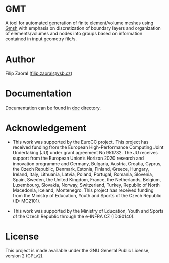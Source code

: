 # GMT
A tool for automated generation of finite element/volume meshes using [Gmsh](https://gitlab.onelab.info/gmsh/gmsh) with emphasis on discretization of boundary layers and organization of elements/volumes and nodes into groups based on information contained in input geometry file/s.

# Author
Filip Zaoral (filip.zaoral@vsb.cz)

# Documentation
Documentation can be found in [doc](doc/) directory.

# Acknowledgement
+ This work was supported by the EuroCC project. This project has received funding from the European High-Performance Computing Joint Undertaking (JU) under grant agreement No 951732. The JU receives support from the European Union’s Horizon 2020 research and innovation programme and Germany, Bulgaria, Austria, Croatia, Cyprus, the Czech Republic, Denmark, Estonia, Finland, Greece, Hungary, Ireland, Italy, Lithuania, Latvia, Poland, Portugal, Romania, Slovenia, Spain, Sweden, the United Kingdom, France, the Netherlands, Belgium, Luxembourg, Slovakia, Norway, Switzerland, Turkey, Republic of North Macedonia, Iceland, Montenegro. This project has received funding from the Ministry of Education, Youth and Sports of the Czech Republic (ID: MC2101).

+ This work was supported by the Ministry of Education, Youth and Sports of the Czech Republic through the e-INFRA CZ (ID:90140).

# License
This project is made available under the GNU General Public License, version 2 (GPLv2).
